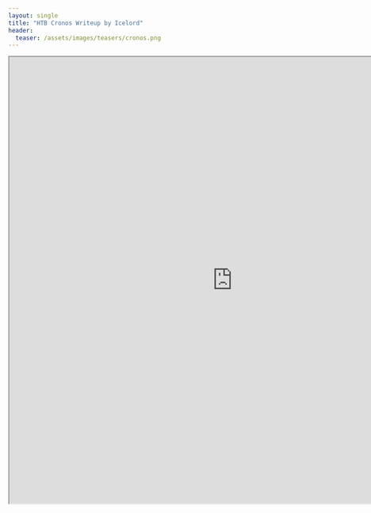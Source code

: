 ```yaml
---
layout: single
title: "HTB Cronos Writeup by Icelord"
header:
  teaser: /assets/images/teasers/cronos.png
---
```


<iframe height="900" src="https://drive.google.com/viewerng/viewer?embedded=true&amp;url=https://birdsarentrealctf.dev/content/icelord/cronos/Write_up_Cronos.pdf" width="900"></iframe>
